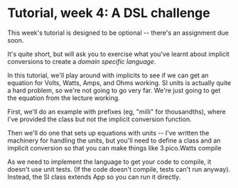 # Tutorial, week 4: A DSL challenge

This week's tutorial is designed to be optional -- there's an assignment due soon.

It's quite short, but will ask you to exercise what you've learnt about implicit 
conversions to create a *domain specific language*.

In this tutorial, we'll play around with implicits to see if we can get
an equation for Volts, Watts, Amps, and Ohms working.
SI units is actually quite a hard problem, so we're not going to go very far.
We're just going to get the equation from the lecture working.

First, we'll do an example with prefixes (eg, "milli" for thousandths), where
I've provided the class but not the implicit conversion function.

Then we'll do one that sets up equations with units -- I've written the
machinery for handling the units, but you'll need to define a class and an
implicit conversion so that you can make things like
3.pico.Watts
compile

As we need to implement the language to get your code to compile, it doesn't use unit
tests. (If the code doesn't compile, tests can't run anyway). Instead, the SI class 
extends App so you can run it directly.



